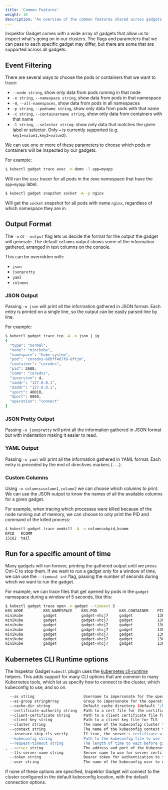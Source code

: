 ```yaml
---
title: 'Common Features'
weight: 10
description: 'An overview of the common features shared across gadgets'
---
```


Inspektor Gadget comes with a wide array of gadgets that allow us to
inspect what's going on in our clusters. The flags and parameters that we
can pass to each specific gadget may differ, but there are some that are
supported across all gadgets.

## Event Filtering

There are several ways to choose the pods or containers that we want to
trace:

 * `--node string`, show only data from pods running in that node
 * `-n string`, `--namespace string`, show data from pods in that namespace
 * `-A`, `--all-namespaces`, show data from pods in all namespaces
 * `-p string`, `--podname string`, show only data from pods with that name
 * `-c string`, `--containername string`, show only data from containers with that name
 * `-l string`, `--selector string`: show only data that matches the given
   label or selector. Only `=` is currently supported (e.g. `key1=value1,key2=value2`).

We can use one or more of these parameters to choose which pods or
containers will be inspected by our gadgets.

For example:

```bash
$ kubectl gadget trace exec -n demo -l app=myapp
```

Will run the `exec` tracer for all pods in the `demo` namespace that have
the `app=myapp` label.

```bash
$ kubectl gadget snapshot socket -A -p nginx
```

Will get the `socket` snapshot for all pods with name `nginx`, regardless
of which namespace they are in.

## Output Format

The `-o` or `--output` flag lets us decide the format for the output the
gadget will generate. The default `columns` output shows some of the
information gathered, arranged in text columns on the console.

This can be overridden with:
- `json`
- `jsonpretty`
- `yaml`
- `columns`

### JSON Output

Passing `-o json` will print all the information gathered in JSON format.
Each entry is printed on a single line, so the output can be easily parsed line by line.

For example:
```bash
$ kubectl gadget trace tcp -A -o json | jq
{
  "type": "normal",
  "node": "minikube",
  "namespace": "kube-system",
  "pod": "coredns-66bff467f8-8ftjm",
  "container": "coredns",
  "pid": 2688,
  "comm": "coredns",
  "ipversion": 4,
  "saddr": "127.0.0.1",
  "daddr": "127.0.0.1",
  "sport": 46010,
  "dport": 8080,
  "operation": "connect"
}
```

### JSON Pretty Output

Passing `-o jsonpretty` will print all the information gathered in JSON format but with indentation making it easier to read.

### YAML Output

Passing `-o yaml` will print all the information gathered in YAML format.
Each entry is preceded by the end of directives markers (`---`).

### Custom Columns

Using `-o columns=column1,column2` we can choose which columns to
print. We can use the JSON output to know the names of all the available
columns for a given gadget.

For example, when tracing which processes were killed because of the node
running out of memory, we can choose to only print the PID and command of
the killed process:

```bash
$ kubectl gadget trace oomkill -A -o columns=kpid,kcomm
KPID   KCOMM
15182  tail
```

## Run for a specific amount of time

Many gadgets will run forever, printing the gathered output until we press
Ctrl-C to stop them. If we want to run a gadget only for a window of time,
we can use the `--timeout int` flag, passing the number of seconds during which
we want to run the gadget.

For example, we can trace files that get opened by pods in the `gadget`
namespace during a window of 5 seconds, like this:

```bash
$ kubectl gadget trace open -n gadget --timeout 5
K8S.NODE         K8S.NAMESPACE    K8S.POD          K8S.CONTAINER    PID     COMM             FD    ERR PATH
minikube         gadget           gadget-vhcj7     gadget           1303299 gadgettracerman  3     0   /etc/ld.so.cache
minikube         gadget           gadget-vhcj7     gadget           1303299 gadgettracerman  3     0   /lib/x86_64-linux-gnu/libpthread.so.0
minikube         gadget           gadget-vhcj7     gadget           1303299 gadgettracerman  3     0   /lib/x86_64-linux-gnu/libseccomp.so.2
minikube         gadget           gadget-vhcj7     gadget           1303299 gadgettracerman  3     0   /lib/x86_64-linux-gnu/libc.so.6
minikube         gadget           gadget-vhcj7     gadget           1303299 gadgettracerman  3     0   /sys/kernel/mm/transparent_hugepage/hpage_pmd_size
minikube         gadget           gadget-vhcj7     gadget           1303299 gadgettracerman  6     0   /usr/bin/gadgettracermanager
minikube         gadget           gadget-vhcj7     gadget           1303299 gadgettracerman  6     0   /etc/localtime
```

## Kubernetes CLI Runtime options

The Inspektor Gadget `kubectl` plugin uses the [kubernetes
cli-runtime](https://github.com/kubernetes/cli-runtime) helpers. This adds
support for many CLI options that are common to many Kubernetes tools,
which let us specify how to connect to the cluster, which kubeconfig to
use, and so on.

```bash
  --as string                      Username to impersonate for the operation
  --as-group stringArray           Group to impersonate for the operation, this flag can be repeated to specify multiple groups.
  --cache-dir string               Default cache directory (default "/home/marga/.kube/cache")
  --certificate-authority string   Path to a cert file for the certificate authority
  --client-certificate string      Path to a client certificate file for TLS
  --client-key string              Path to a client key file for TLS
  --cluster string                 The name of the kubeconfig cluster to use
  --context string                 The name of the kubeconfig context to use
  --insecure-skip-tls-verify       If true, the server's certificate will not be checked for validity. This will make your HTTPS connections insecure
  --kubeconfig string              Path to the kubeconfig file to use for CLI requests.
  --request-timeout string         The length of time to wait before giving up on a single server request. Non-zero values should contain a corresponding time unit (e.g. 1s, 2m, 3h). A value of zero means don't timeout requests. (default "0")
, --server string                  The address and port of the Kubernetes API server
  --tls-server-name string         Server name to use for server certificate validation. If it is not provided, the hostname used to contact the server is used
  --token string                   Bearer token for authentication to the API server
  --user string                    The name of the kubeconfig user to use
```

If none of these options are specified, Inspektor Gadget will connect to the
cluster configured in the default kubeconfig location, with the default
connection options.
